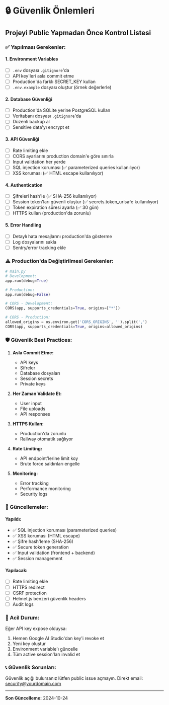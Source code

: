 # 🔒 Güvenlik Önlemleri

## Projeyi Public Yapmadan Önce Kontrol Listesi

### ✅ Yapılması Gerekenler:

#### 1. Environment Variables
- [ ] `.env` dosyası `.gitignore`'da
- [ ] API key'leri asla commit etme
- [ ] Production'da farklı SECRET_KEY kullan
- [ ] `.env.example` dosyası oluştur (örnek değerlerle)

#### 2. Database Güvenliği
- [ ] Production'da SQLite yerine PostgreSQL kullan
- [ ] Veritabanı dosyası `.gitignore`'da
- [ ] Düzenli backup al
- [ ] Sensitive data'yı encrypt et

#### 3. API Güvenliği
- [ ] Rate limiting ekle
- [ ] CORS ayarlarını production domain'e göre sınırla
- [ ] Input validation her yerde
- [ ] SQL injection koruması (✅ parameterized queries kullanılıyor)
- [ ] XSS koruması (✅ HTML escape kullanılıyor)

#### 4. Authentication
- [ ] Şifreleri hash'le (✅ SHA-256 kullanılıyor)
- [ ] Session token'ları güvenli oluştur (✅ secrets.token_urlsafe kullanılıyor)
- [ ] Token expiration süresi ayarla (✅ 30 gün)
- [ ] HTTPS kullan (production'da zorunlu)

#### 5. Error Handling
- [ ] Detaylı hata mesajlarını production'da gösterme
- [ ] Log dosyalarını sakla
- [ ] Sentry/error tracking ekle

### ⚠️ Production'da Değiştirilmesi Gerekenler:

```python
# main.py
# Development:
app.run(debug=True)

# Production:
app.run(debug=False)
```

```python
# CORS - Development:
CORS(app, supports_credentials=True, origins=["*"])

# CORS - Production:
allowed_origins = os.environ.get('CORS_ORIGINS', '').split(',')
CORS(app, supports_credentials=True, origins=allowed_origins)
```

### 🛡️ Güvenlik Best Practices:

1. **Asla Commit Etme:**
   - API keys
   - Şifreler
   - Database dosyaları
   - Session secrets
   - Private keys

2. **Her Zaman Validate Et:**
   - User input
   - File uploads
   - API responses

3. **HTTPS Kullan:**
   - Production'da zorunlu
   - Railway otomatik sağlıyor

4. **Rate Limiting:**
   - API endpoint'lerine limit koy
   - Brute force saldırıları engelle

5. **Monitoring:**
   - Error tracking
   - Performance monitoring
   - Security logs

### 📝 Güncellemeler:

#### Yapıldı:
- ✅ SQL injection koruması (parameterized queries)
- ✅ XSS koruması (HTML escape)
- ✅ Şifre hash'leme (SHA-256)
- ✅ Secure token generation
- ✅ Input validation (frontend + backend)
- ✅ Session management

#### Yapılacak:
- [ ] Rate limiting ekle
- [ ] HTTPS redirect
- [ ] CSRF protection
- [ ] Helmet.js benzeri güvenlik headers
- [ ] Audit logs

### 🚨 Acil Durum:

Eğer API key expose olduysa:
1. Hemen Google AI Studio'dan key'i revoke et
2. Yeni key oluştur
3. Environment variable'ı güncelle
4. Tüm active session'ları invalid et

### 📞 Güvenlik Sorunları:

Güvenlik açığı bulursanız lütfen public issue açmayın.
Direkt email: security@yourdomain.com

---

**Son Güncelleme:** 2024-10-24

